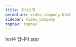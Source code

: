 ```yaml
---
title: 회사소개
permalink: video_company.html
sidebar: Video_Company
topnav: topnav
---
```


test4 입니다.ppp
